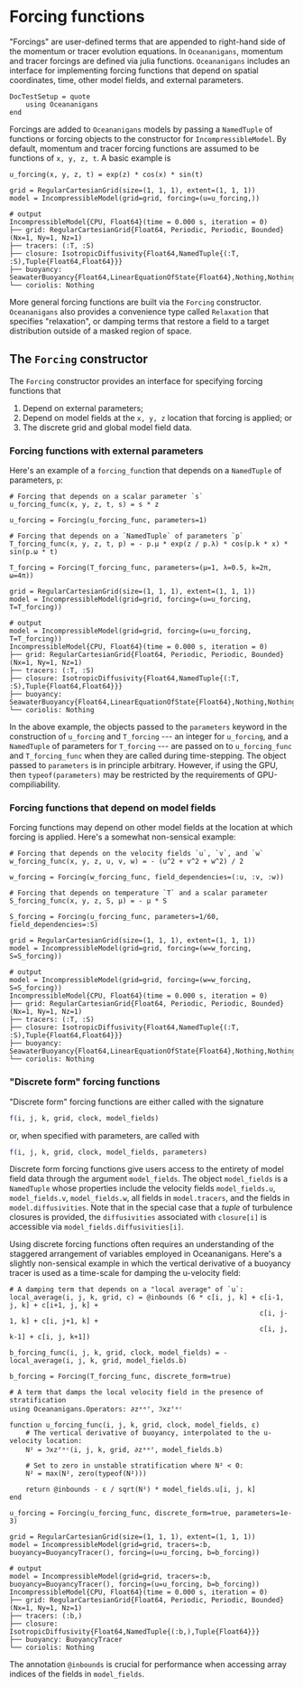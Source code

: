 # Forcing functions

"Forcings" are user-defined terms that are appended to right-hand side of
the momentum or tracer evolution equations. In `Oceananigans`, momentum
and tracer forcings are defined via julia functions. `Oceananigans` includes
an interface for implementing forcing functions that depend on spatial coordinates,
time, other model fields, and external parameters.

```@meta
DocTestSetup = quote
    using Oceananigans
end
```

Forcings are added to `Oceananigans` models by passing a `NamedTuple` of functions
or forcing objects to the constructor for `IncompressibleModel`.
By default, momentum and tracer forcing functions are assumed to be functions of
`x, y, z, t`. A basic example is

```jldoctest
u_forcing(x, y, z, t) = exp(z) * cos(x) * sin(t)

grid = RegularCartesianGrid(size=(1, 1, 1), extent=(1, 1, 1))
model = IncompressibleModel(grid=grid, forcing=(u=u_forcing,))

# output
IncompressibleModel{CPU, Float64}(time = 0.000 s, iteration = 0)
├── grid: RegularCartesianGrid{Float64, Periodic, Periodic, Bounded}(Nx=1, Ny=1, Nz=1)
├── tracers: (:T, :S)
├── closure: IsotropicDiffusivity{Float64,NamedTuple{(:T, :S),Tuple{Float64,Float64}}}
├── buoyancy: SeawaterBuoyancy{Float64,LinearEquationOfState{Float64},Nothing,Nothing}
└── coriolis: Nothing
```

More general forcing functions are built via the `Forcing` constructor.
`Oceananigans` also provides a convenience type called `Relaxation` that
specifies "relaxation", or damping terms that restore a field to a
target distribution outside of a masked region of space.

## The `Forcing` constructor

The `Forcing` constructor provides an interface for specifying forcing functions that

1. Depend on external parameters;
2. Depend on model fields at the `x, y, z` location that forcing is applied; or
3. The discrete grid and global model field data.

### Forcing functions with external parameters

Here's an example of a `forcing_func`tion that depends on a `NamedTuple` of parameters, `p`:

```jldoctest
# Forcing that depends on a scalar parameter `s`
u_forcing_func(x, y, z, t, s) = s * z

u_forcing = Forcing(u_forcing_func, parameters=1)

# Forcing that depends on a `NamedTuple` of parameters `p`
T_forcing_func(x, y, z, t, p) = - p.μ * exp(z / p.λ) * cos(p.k * x) * sin(p.ω * t)

T_forcing = Forcing(T_forcing_func, parameters=(μ=1, λ=0.5, k=2π, ω=4π))

grid = RegularCartesianGrid(size=(1, 1, 1), extent=(1, 1, 1))
model = IncompressibleModel(grid=grid, forcing=(u=u_forcing, T=T_forcing))

# output
model = IncompressibleModel(grid=grid, forcing=(u=u_forcing, T=T_forcing))
IncompressibleModel{CPU, Float64}(time = 0.000 s, iteration = 0)
├── grid: RegularCartesianGrid{Float64, Periodic, Periodic, Bounded}(Nx=1, Ny=1, Nz=1)
├── tracers: (:T, :S)
├── closure: IsotropicDiffusivity{Float64,NamedTuple{(:T, :S),Tuple{Float64,Float64}}}
├── buoyancy: SeawaterBuoyancy{Float64,LinearEquationOfState{Float64},Nothing,Nothing}
└── coriolis: Nothing
```

In the above example, the objects passed to the `parameters` keyword in the construction of
`u_forcing` and `T_forcing` --- an integer for `u_forcing`, and a `NamedTuple` of parameters
for `T_forcing` --- are passed on to `u_forcing_func` and `T_forcing_func` when they are
called during time-stepping. The object passed to `parameters` is in principle arbitrary.
However, if using the GPU, then `typeof(parameters)` may be restricted by the requirements
of GPU-compiliability.

### Forcing functions that depend on model fields

Forcing functions may depend on other model fields at the location at which forcing is applied.
Here's a somewhat non-sensical example:

```jldoctest
# Forcing that depends on the velocity fields `u`, `v`, and `w`
w_forcing_func(x, y, z, u, v, w) = - (u^2 + v^2 + w^2) / 2

w_forcing = Forcing(w_forcing_func, field_dependencies=(:u, :v, :w))

# Forcing that depends on temperature `T` and a scalar parameter
S_forcing_func(x, y, z, S, μ) = - μ * S

S_forcing = Forcing(u_forcing_func, parameters=1/60, field_dependencies=:S)

grid = RegularCartesianGrid(size=(1, 1, 1), extent=(1, 1, 1))
model = IncompressibleModel(grid=grid, forcing=(w=w_forcing, S=S_forcing))

# output
model = IncompressibleModel(grid=grid, forcing=(w=w_forcing, S=S_forcing))
IncompressibleModel{CPU, Float64}(time = 0.000 s, iteration = 0)
├── grid: RegularCartesianGrid{Float64, Periodic, Periodic, Bounded}(Nx=1, Ny=1, Nz=1)
├── tracers: (:T, :S)
├── closure: IsotropicDiffusivity{Float64,NamedTuple{(:T, :S),Tuple{Float64,Float64}}}
├── buoyancy: SeawaterBuoyancy{Float64,LinearEquationOfState{Float64},Nothing,Nothing}
└── coriolis: Nothing
```

### "Discrete form" forcing functions

"Discrete form" forcing functions are either called with the signature

```julia
f(i, j, k, grid, clock, model_fields)
```

or, when specified with parameters, are called with

```julia
f(i, j, k, grid, clock, model_fields, parameters)
```

Discrete form forcing functions give users access to the entirety of model field
data through the argument `model_fields`. The object `model_fields` is a `NamedTuple`
whose properties include the velocity fields `model_fields.u`, `model_fields.v`,
`model_fields.w`, all fields in `model.tracers`, and the fields in `model.diffusivities`.
Note that in the special case that a _tuple_ of turbulence closures is provided,
the `diffusivities` associated with `closure[i]` is accessible via
`model_fields.diffusivities[i]`.

Using discrete forcing functions often requires an understanding of the
staggered arrangement of variables employed in Oceananigans.
Here's a slightly non-sensical example in which the vertical derivative of a buoyancy
tracer is used as a time-scale for damping the u-velocity field:

```jldoctest
# A damping term that depends on a "local average" of `u`:
local_average(i, j, k, grid, c) = @inbounds (6 * c[i, j, k] + c[i-1, j, k] + c[i+1, j, k] +
                                                              c[i, j-1, k] + c[i, j+1, k] +
                                                              c[i, j, k-1] + c[i, j, k+1])

b_forcing_func(i, j, k, grid, clock, model_fields) = - local_average(i, j, k, grid, model_fields.b)

b_forcing = Forcing(T_forcing_func, discrete_form=true)

# A term that damps the local velocity field in the presence of stratification
using Oceananigans.Operators: ∂zᵃᵃᶠ, ℑxzᶠᵃᶜ

function u_forcing_func(i, j, k, grid, clock, model_fields, ε)
    # The vertical derivative of buoyancy, interpolated to the u-velocity location:
    N² = ℑxzᶠᵃᶜ(i, j, k, grid, ∂zᵃᵃᶠ, model_fields.b)

    # Set to zero in unstable stratification where N² < 0:
    N² = max(N², zero(typeof(N²)))

    return @inbounds - ε / sqrt(N²) * model_fields.u[i, j, k]
end

u_forcing = Forcing(u_forcing_func, discrete_form=true, parameters=1e-3)

grid = RegularCartesianGrid(size=(1, 1, 1), extent=(1, 1, 1))
model = IncompressibleModel(grid=grid, tracers=:b, buoyancy=BuoyancyTracer(), forcing=(u=u_forcing, b=b_forcing))

# output
model = IncompressibleModel(grid=grid, tracers=:b, buoyancy=BuoyancyTracer(), forcing=(u=u_forcing, b=b_forcing))
IncompressibleModel{CPU, Float64}(time = 0.000 s, iteration = 0)
├── grid: RegularCartesianGrid{Float64, Periodic, Periodic, Bounded}(Nx=1, Ny=1, Nz=1)
├── tracers: (:b,)
├── closure: IsotropicDiffusivity{Float64,NamedTuple{(:b,),Tuple{Float64}}}
├── buoyancy: BuoyancyTracer
└── coriolis: Nothing
```

The annotation `@inbounds` is crucial for performance when accessing array indices
of the fields in `model_fields`.
